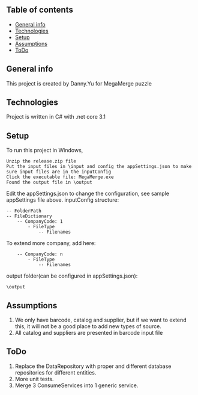 ## Table of contents
* [General info](#general-info)
* [Technologies](#technologies)
* [Setup](#setup)
* [Assumptions](#assumptions)
* [ToDo](#todo-list)

## General info
This project is created by Danny.Yu for MegaMerge puzzle
	
## Technologies
Project is written in C# with .net core 3.1

## Setup
To run this project in Windows, 
```
Unzip the release.zip file
Put the input files in \input and config the appSettings.json to make sure input files are in the inputConfig
Click the executable file: MegaMerge.exe
Found the output file in \output
```

Edit the appSettings.json to change the configuration, see sample appSettings file above.
inputConfig structure:


```
-- FolderPath
-- FileDictionary
	-- CompanyCode: 1
		- FileType
			-- Filenames

```


To extend more company, add here: 
```
	-- CompanyCode: n
		- FileType
			-- Filenames
```
</pre>

output folder(can be configured in appSettings.json):
```
\output
```

## Assumptions
1. We only have barcode, catalog and supplier, but if we want to extend this, it will not be a good place to add new types of source.
2. All catalog and suppliers are presented in barcode input file
## ToDo
1. Replace the DataRepository with proper and different database repositories for different entities.
2. More unit tests.
3. Merge 3 ConsumeServices into 1 generic service.
